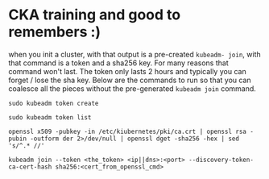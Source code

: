 # CKA training and good to remembers :)

when you init a cluster, with that output is a pre-created `kubeadm- join`, with that command is a token and a sha256 key. For many reasons that command won't last. The token only lasts 2 hours and typically you can forget / lose the sha key. Below are the commands to run so that you can coalesce all the pieces without the pre-generated `kubeadm join` command.

`sudo kubeadm token create`

`sudo kubeadm token list`

`openssl x509 -pubkey -in /etc/kiubernetes/pki/ca.crt | openssl rsa -pubin -outform der 2>/dev/null | openssl dget -sha256 -hex | sed 's/^.* //'`

`kubeadm join --token <the_token> <ip||dns>:<port> --discovery-token-ca-cert-hash sha256:<cert_from_openssl_cmd>`
